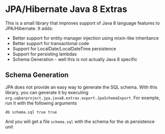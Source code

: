 JPA/Hibernate Java 8  Extras
==============================

This is a small library that improves support of Java 8 language features to JPA/Hibernate. It adds:
  * Better support for entity manager injection using mixin-like inheritance
  * Better support for transactional code
  * Support for LocalDate/LocalDateTime persistence
  * Support for persisting lambdas
  * Schema Generation - well this is not actually Java 8 specific
  
## Schema Generation

JPA does not provide an easy way to generate the SQL schema. With this library, you can generate it by executing `org.uqbarproject.jpa.java8.extras.export.JpaSchemaExport`. For example, run it with the following arguments

```
db schema.sql true true
```

And you will get a file `schema.sql` with the schema for the `db`  persistence unit
